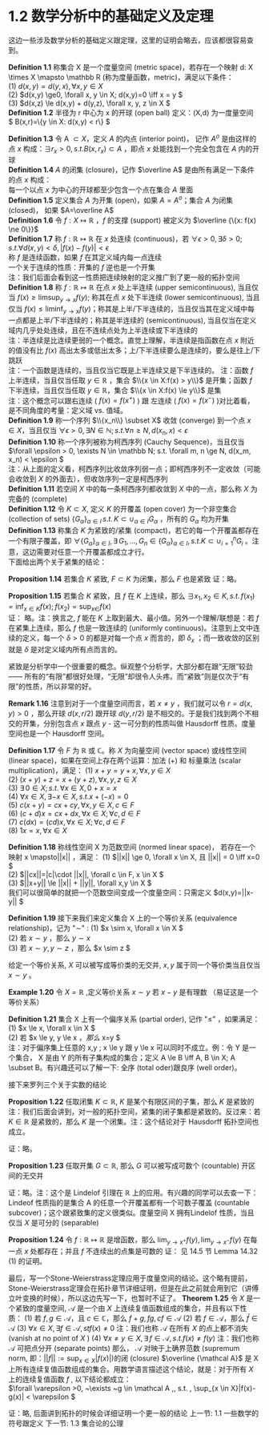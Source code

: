 # 1.2 数学分析中的基础定义及定理

这边一些涉及数学分析的基础定义跟定理，这里的证明会略去，应该都很容易查到。

**Definition 1.1** 称集合 X 是一个度量空间 (metric space)，若存在一个映射 d: X \times X \mapsto \mathbb R (称为度量函数，metric)，满足以下条件：<br>
(1) $d(x,y)=d(y,x), \forall x,y \in X$ <br>
(2) $d(x,y) \ge0, \forall x, y \in X; d(x,y)=0 \iff x = y $ <br> 
(3) $d(x,z) \le d(x,y) + d(y,z), \forall x, y, z \in X $ <br>
**Definition 1.2** 半径为 r 中心为 x 的开球 (open ball) 定义：(X,d) 为一度量空间 <br>
$ B(x,r)=\\{y \in X: d(x,y) < r\\} $ <br>

**Definition 1.3** 令 A $\subset X$，定义 $A$ 的内点 (interior point)， 记作 $A^o$ 是由这样的点 $x$ 构成：$\exists r_x > 0, s.t. B(x, r_x) \subset A$ ，即点 $x$ 处能找到一个完全包含在 $A$ 内的开球 <br>
**Definition 1.4** $A$ 的闭集 (closure)，记作 $\overline A$ 是由所有满足一下条件的点 $x$ 构成： <br>
每一个以点 $x$ 为中心的开球都至少包含一个点在集合 $A$ 里面 <br>
**Definition 1.5** 定义集合 $A$ 为开集 (open)，如果 $A=A^o$；集合 $A$ 为闭集 (closed)， 如果 $A=\overline A$  <br>
**Definition 1.6** 令 $f:X \mapsto \mathbb R$ ，$f$ 的支撑 (support) 被定义为 $\overline {\{x: f(x) \ne 0\}}$ <br>
**Definition 1.7** 称 $f: \mathbb R \mapsto \mathbb R$ 在 $x$ 处连续 (continuous)，若 $\forall \epsilon > 0, \exists \delta >0; s.t. \forall d(x,y) < \delta, |f(x) - f(y)| < \epsilon$  <br>
称 $f$ 是连续函数，如果 $f$ 在其定义域内每一点连续 <br>
一个关于连续的性质：开集的 $f$ 逆也是一个开集 <br>
注：我们后面会看到这一性质把连续映射的定义推广到了更一般的拓扑空间 <br>
**Definition 1.8** 称 $f:\mathbb R \mapsto \mathbb R$ 在点 $x$ 处上半连续 (upper semicontinuous), 当且仅当 $f(x) \ge \limsup_{y \to x}f(y)$; 称其在点 $x$ 处下半连续 (lower semicontinuous), 当且仅当 $f(x) \le \liminf_{y \to x}f(y)$；称其是上半/下半连续的，当且仅当其在定义域中每一点都是上半/下半连续的；称其是半连续的 (semicontinuous), 当且仅当在定义域内几乎处处连续，且在不连续点处为上半连续或下半连续的 <br>
注：半连续是比连续更弱的一个概念。直觉上理解，半连续是指函数在点 $x$ 附近的值没有比 $f(x)$ 高出太多或低出太多；上/下半连续要么是连续的，要么是往上/下跳跃 <br>
注：一个函数是连续的，当且仅当它既是上半连续又是下半连续的。
注：函数 $f$ 上半连续，当且仅当任取 $y \in \mathbb R$ ，集合 $\\{x \in X:f(x) > y\\}$ 是开集；函数 $f$ 下半连续，当且仅当任取 $y \in \mathbb R$，集合 $\\{x \in X:f(x) \le y\\}$ 是集 <br>
注：这个概念可以跟右连续 ( $f(x)=f(x^+)$ ) 跟 左连续 ( $f(x)=f(x^-)$ )对比着看，是不同角度的考量：定义域 vs. 值域。 <br>
**Definition 1.9** 称一个序列 $\\{x_n\\} \subset X$ 收敛 (converge) 到一个点 $x \in X$，当且仅当 $\forall \epsilon > 0, \exists N \in \mathbb N; s.t. \forall n \ge N, d(x_n,x) < \epsilon$ <br>
**Definition 1.10** 称一个序列被称为柯西序列 (Cauchy Sequence)，当且仅当 $\forall \epsilon > 0, \exists N \in \mathbb N; s.t. \forall m, n \ge N, d(x_m, x_n) < \epsilon $ <br>
注：从上面的定义看，柯西序列比收敛序列弱一点；即柯西序列不一定收敛（可能会收敛到 $X$ 的外面去），但收敛序列一定是柯西序列 <br>
**Definition 1.11** 若空间 $X$ 中的每一条柯西序列都收敛到 $X$ 中的一点，那么称 $X$ 为完备的 (complete) <br>
**Definition 1.12** 令 $K \subset X$, 定义 $K$ 的开覆盖 (open cover) 为一个非空集合 (collection of sets) $\{G_{\alpha}\}_{\alpha \in I} \, s.t. \,K \subset \cup_{\alpha \in I}G_{\alpha}$ ，所有的 $G_{\alpha}$ 均为开集 <br>
**Definition 1.13** 称集合 $K$ 为紧致的/紧集 (compact)，若它的每一个开覆盖都存在一个有限子覆盖，即 $\forall \{G_\alpha\}_{\alpha \in I}, \exists \, G_1, \ldots, G_n \in \{G_\alpha\}_{\alpha \in I}, s.t. K \subset \cup_{i=1}^nG_i$ 。注意，这边需要对任意一个开覆盖都成立才行。 <br>
下面给出两个关于紧集的结论：<br>

**Proposition 1.14** 若集合 $K$ 紧致, $F \subset K$ 为闭集，那么 $F$ 也是紧致
证：略。

**Proposition 1.15** 若集合 $K$ 紧致，且 $f$ 在 $K$ 上连续，那么 $\exists x_1, x_2 \in K, \, s.t. \, f(x_1)=\inf_{x \in K}f(x);f(x_2)=\sup_{x \in }f(x)$ <br>
证： 略。注：换言之, $f$ 能在 $K$ 上取到最大、最小值。另外一个理解/联想是：若 $f$ 在紧集上连续，那么 $f$ 也是一致连续的 (uniformly continuous)。注意到上文中连续的定义，每一个 $\delta>0$ 的都是对每一个点 $x$ 而言的，即 $\delta_x$ ；而一致收敛的区别就是 $\delta$ 是对定义域内所有点而言的。

紧致是分析学中一个很重要的概念。纵观整个分析学，大部分都在跟“无限”较劲 —— 所有的“有限”都很好处理，“无限”却很令人头疼。而“紧致”则是仅次于“有限”的性质，所以非常的好。

**Remark 1.16** 注意到对于一个度量空间而言，若 $x \ne y$ ，我们就可以令 $r=d(x,y) > 0$ ，那么开球 $d(x,r/2)$ 跟开球 $d(y,r/2)$ 是不相交的。于是我们找到两个不相交的开集，分别包含点 $x$ 跟点 $y$ - 这一可分割的性质叫做 Hausdorff 性质。度量空间也是一个 Hausdorff 空间。

**Definition 1.17** 令 $F$ 为 $\mathbb R$ 或 $\mathbb C$。称 $X$ 为向量空间 (vector space) 或线性空间 (linear space)，如果在空间上存在两个运算：加法 (+) 和 标量乘法 (scalar multiplication)，满足：
(1) $x+y = y+x, \forall x, y \in X$ <br>
(2) $(x+y)+z=x+(y+z), \,\forall x, y, z \in X$ <br>
(3) $\exists \, 0 \in X; s.t. \, \forall x\in X, 0+x=x$ <br>
(4) $\forall x \in X, \, \exists -x \in X, s.t. x+(-x)=0$ <br>
(5) $c(x+y)=cx+cy, \forall x,y \in X, c \in F$ <br>
(6) $(c+d)x=cx+dx, \forall x\in X; \forall c, d \in F$ <br>
(7) $c(dx)=(cd)x, \forall x \in X; \forall c,d \in F$ <br>
(8) $1x=x, \forall x \in X$ <br>

**Definition 1.18** 称线性空间 X 为范数空间 (normed linear space)， 若存在一个映射 x \mapsto||x|| ，满足：
(1) $||x|| \ge 0, \forall x \in X, 且 ||x|| = 0 \iff x=0 $ <br>
(2) $||cx||=|c|\cdot ||x||, \forall c \in F, x \in X $ <br>
(3) $||x+y|| \le ||x|| + ||y||, \forall x,y \in X $ <br>
我们可以很简单的就把一个范数空间变成一个度量空间：只需定义 $d(x,y)=||x-y|| $

**Definition 1.19** 接下来我们来定义集合 X 上的一个等价关系 (equivalence relationship)，记为 "$\sim$" :
(1) $x \sim x, \forall x \in X $ <br>
(2) 若 $x \sim y$ ，那么 $y \sim x$ <br> 
(3) 若 $x \sim y, y \sim z$ ，那么 $x \sim z $ <br>

给定一个等价关系, $X$ 可以被写成等价类的无交并, $x,y$ 属于同一个等价类当且仅当 $x \sim y$ 。

**Example 1.20** 令 $X=\mathbb R$ ,定义等价关系 $x\sim y$ 若 $x-y$ 是有理数 （易证这是一个等价关系）

**Definition 1.21** 集合 X 上有一个偏序关系 (partial order), 记作 "$\le$" ，如果满足：
(1) $x \le x, \forall x \in X $ <br>
(2) 若 $x \le y, y \le x $，那么$ x=y $ <br>
注：对于偏序集上任意的 x,y ; x \le y 跟 y \le x 可以同时不成立。例：令 Y 是一个集合， X 是由 Y 的所有子集构成的集合；定义 A \le B \iff A, B \in X; A \subset B。有兴趣还可以了解一下: 全序 (total oder)跟良序 (well order)。

接下来罗列三个关于实数的结论

**Proposition 1.22** 任取闭集 $K \subset \mathbb R$, $K$ 是某个有限区间的子集，那么 $K$ 是紧致的 <br>
注：我们后面会讲到，对一般的拓扑空间，紧集的闭子集都是紧致的。反过来：若 $K \in \mathbb R$ 是紧致的，那么 $K$ 是一个闭集。注：这个结论对于 Hausdorff 拓扑空间也成立。

证：略。

**Proposition 1.23** 任取开集 $G \subset \mathbb R$, 那么 $G$ 可以被写成可数个 (countable) 开区间的无交并

证：略。注：这个是 Lindelof 引理在 $\mathbb R$ 上的应用。有兴趣的同学可以去查一下：Lindeof 性质指的是集合 A 的任意一个开覆盖都有一个可数子覆盖 (countable subcover)；这个跟紧致集的定义很类似。度量空间 X 拥有Lindelof 性质，当且仅当 $X$ 是可分的 (separable)

**Proposition 1.24** 令 $f: \mathbb R \mapsto \mathbb R$ 是增函数，那么 $\lim_{y\rightarrow x^+}f(y),\lim_{y \rightarrow x^-}f(y)$ 在每一点 $x$ 处都存在；并且 $f$ 不连续出的点集是可数的
证： 见 14.5 节 Lemma 14.32 (1) 的证明。

最后，写一个Stone-Weierstrass定理应用于度量空间的结论。这个略有提前，Stone-Weierstrass定理会在拓扑章节详细证明，但是在此之前就会用到它（讲傅立叶变换的时候），所以这边先写一下，也暂时不证了。
**Theorem 1.25** 令 $X$ 是一个紧致的度量空间, $\mathcal A$ 是一个由 $X$ 上连续复值函数组成的集合，并且有以下性质：
(1) 若 $f,g \in \mathcal A$，且 $c \in \mathbb C$，那么 $f+g, fg, cf \in \mathcal A$
(2) 若 $f \in \mathcal A$，那么 $\bar f \in \mathcal A$ 
(3) $\forall x \in X, \,\exists f \in \mathcal A, \, st f(x) \ne 0$ 注：我们也称 $\mathcal A$ 在所有 $X$ 的点上都不消失 (vanish at no point of $X$ )
(4) $\forall x\ne y \in X, \, \exists \, f\in \mathcal A, s.t. f(x) \ne f(y)$ 注：我们也称 $\mathcal A$ 可把点分开 (separate points)
那么， $\mathcal A$ 对映于上确界范数 (supremum norm, 即：$||f||:=\sup_{x \in X}|f(x)|$)的闭 (closure) $\overline {\mathcal A}$ 是 X 上所有连续复值函数组成的集合。用数学语言描述这个结论，就是：对于所有 $X$ 上的连续复值函数 $f$ , 以下结论都成立：<br>
$\forall \varepsilon >0, ~\exists ~g \in \mathcal A ,\, s.t. \, \sup_{x \in X}|f(x)-g(x)| < \varepsilon $

证：略, 后面讲到拓扑的时候会详细证明一个更一般的结论
上一节: 1.1 一些数学的符号跟定义
下一节: 1.3 集合论的公理
